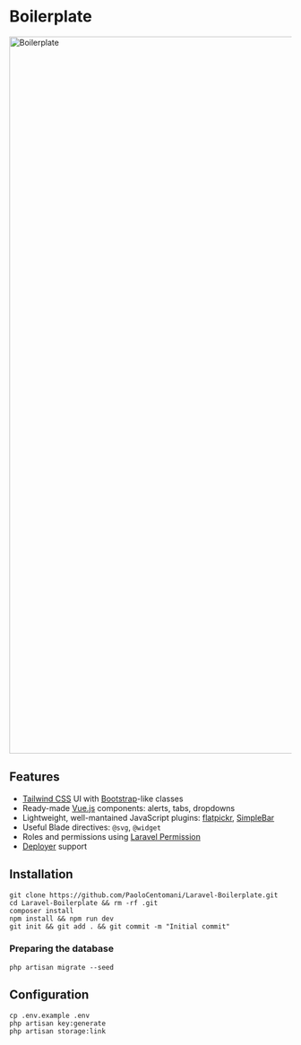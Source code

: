 # Boilerplate

<img src="https://i.ibb.co/nrGyFQX/Boilerplate.png" width="1280" alt="Boilerplate">

## Features

* [Tailwind CSS](https://tailwindcss.com/) UI with [Bootstrap](https://getbootstrap.com/)-like classes
* Ready-made [Vue.js](https://vuejs.org/) components: alerts, tabs, dropdowns
* Lightweight, well-mantained JavaScript plugins: [flatpickr](https://flatpickr.js.org/), [SimpleBar](http://grsmto.github.io/simplebar/)
* Useful Blade directives: `@svg`, `@widget`
* Roles and permissions using [Laravel Permission](https://docs.spatie.be/laravel-permission/v3/introduction/)
* [Deployer](https://deployer.org/) support

## Installation

```
git clone https://github.com/PaoloCentomani/Laravel-Boilerplate.git
cd Laravel-Boilerplate && rm -rf .git
composer install
npm install && npm run dev
git init && git add . && git commit -m "Initial commit"
```

### Preparing the database

```
php artisan migrate --seed
```

## Configuration

```
cp .env.example .env
php artisan key:generate
php artisan storage:link
```
